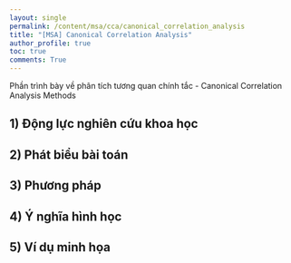 ```yaml
---
layout: single
permalink: /content/msa/cca/canonical_correlation_analysis
title: "[MSA] Canonical Correlation Analysis"
author_profile: true
toc: true
comments: True
---
```

Phần trình bày về phân tích tương quan chính tắc - Canonical Correlation Analysis Methods

## 1) Động lực nghiên cứu khoa học

## 2) Phát biểu bài toán

## 3) Phương pháp

## 4) Ý nghĩa hình học

## 5) Ví dụ minh họa
